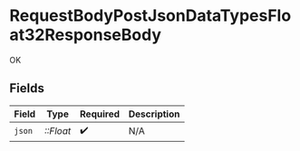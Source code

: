 # RequestBodyPostJsonDataTypesFloat32ResponseBody

OK


## Fields

| Field              | Type               | Required           | Description        |
| ------------------ | ------------------ | ------------------ | ------------------ |
| `json`             | *::Float*          | :heavy_check_mark: | N/A                |